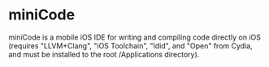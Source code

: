 miniCode
========

miniCode is a mobile iOS IDE for writing and compiling code directly on iOS (requires "LLVM+Clang", "iOS Toolchain", "ldid", and "Open" from Cydia, and must be installed to the root /Applications directory).
